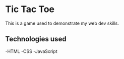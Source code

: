 # Tic Tac Toe

This is a game used to demonstrate my web dev skills.

## Technologies used
-HTML
-CSS
-JavaScript